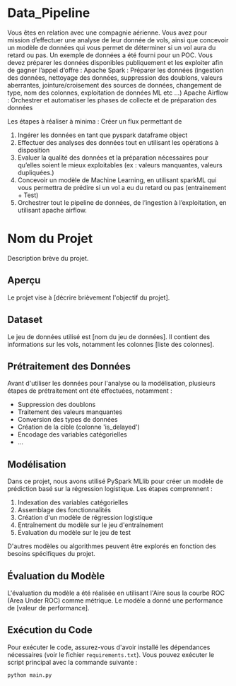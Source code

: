 # Data_Pipeline
Vous êtes en relation avec une compagnie aérienne.
Vous avez pour mission d’effectuer une analyse de leur donnée de vols, ainsi que concevoir un modèle de données qui vous permet de déterminer si un vol aura du retard ou pas. 
Un exemple de données a été fourni pour un POC. Vous devez préparer les données disponibles publiquement et les exploiter afin de gagner l’appel d‘offre :
Apache Spark : Préparer les données (ingestion des données, nettoyage des données, suppression des doublons, valeurs aberrantes, jointure/croisement des sources de données, changement de type, nom des colonnes, exploitation de données ML etc …)
Apache Airflow : Orchestrer et automatiser les phases de collecte et de préparation des données

Les étapes à réaliser à minima : Créer un flux permettant de
1. Ingérer les données en tant que pyspark dataframe object
2. Effectuer des analyses des données tout en utilisant les opérations à disposition
3. Evaluer la qualité des données et la préparation nécessaires pour qu’elles soient le mieux exploitables (ex : valeurs manquantes, valeurs dupliquées.)
4. Concevoir un modèle de Machine Learning, en utilisant sparkML qui vous permettra de prédire si un vol a eu du retard ou pas (entrainement + Test)
5. Orchestrer tout le pipeline de données, de l’ingestion à l’exploitation, en utilisant apache airflow.


# Nom du Projet

Description brève du projet.

## Aperçu

Le projet vise à [décrire brièvement l'objectif du projet].

## Dataset

Le jeu de données utilisé est [nom du jeu de données]. Il contient des informations sur les vols, notamment les colonnes [liste des colonnes].

## Prétraitement des Données

Avant d'utiliser les données pour l'analyse ou la modélisation, plusieurs étapes de prétraitement ont été effectuées, notamment :

- Suppression des doublons
- Traitement des valeurs manquantes
- Conversion des types de données
- Création de la cible (colonne 'is_delayed')
- Encodage des variables catégorielles
- ...

## Modélisation

Dans ce projet, nous avons utilisé PySpark MLlib pour créer un modèle de prédiction basé sur la régression logistique. Les étapes comprennent :

1. Indexation des variables catégorielles
2. Assemblage des fonctionnalités
3. Création d'un modèle de régression logistique
4. Entraînement du modèle sur le jeu d'entraînement
5. Évaluation du modèle sur le jeu de test

D'autres modèles ou algorithmes peuvent être explorés en fonction des besoins spécifiques du projet.

## Évaluation du Modèle

L'évaluation du modèle a été réalisée en utilisant l'Aire sous la courbe ROC (Area Under ROC) comme métrique. Le modèle a donné une performance de [valeur de performance].

## Exécution du Code

Pour exécuter le code, assurez-vous d'avoir installé les dépendances nécessaires (voir le fichier `requirements.txt`). Vous pouvez exécuter le script principal avec la commande suivante :

```bash
python main.py

